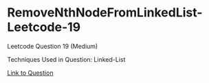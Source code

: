 # RemoveNthNodeFromLinkedList-Leetcode-19

Leetcode Question 19 (Medium)

Techniques Used in Question:
Linked-List

[Link to Question](https://leetcode.com/problems/remove-nth-node-from-end-of-list/)
